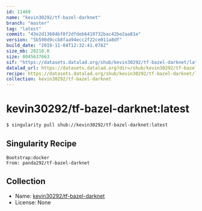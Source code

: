 ```yaml
---
id: 11469
name: "kevin30292/tf-bazel-darknet"
branch: "master"
tag: "latest"
commit: "43e2d13604bf8f2dfdeb6419732bac42be2aa81e"
version: "5b590d9ccb8faa94ecc2f22ce011a8df"
build_date: "2019-11-04T12:32:41.078Z"
size_mb: 20210.0
size: 8045637663
sif: "https://datasets.datalad.org/shub/kevin30292/tf-bazel-darknet/latest/2019-11-04-43e2d136-5b590d9c/5b590d9ccb8faa94ecc2f22ce011a8df.sif"
datalad_url: https://datasets.datalad.org?dir=/shub/kevin30292/tf-bazel-darknet/latest/2019-11-04-43e2d136-5b590d9c/
recipe: https://datasets.datalad.org/shub/kevin30292/tf-bazel-darknet/latest/2019-11-04-43e2d136-5b590d9c/Singularity
collection: kevin30292/tf-bazel-darknet
---
```


# kevin30292/tf-bazel-darknet:latest

```bash
$ singularity pull shub://kevin30292/tf-bazel-darknet:latest
```

## Singularity Recipe

```singularity
Bootstrap:docker
From: panda292/tf-bazel-darknet
```

## Collection

 - Name: [kevin30292/tf-bazel-darknet](https://github.com/kevin30292/tf-bazel-darknet)
 - License: None

